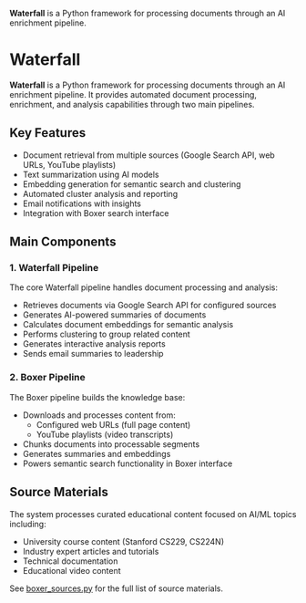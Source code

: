 **Waterfall** is a Python framework for processing documents through an AI enrichment pipeline. 
# Waterfall

**Waterfall** is a Python framework for processing documents through an AI enrichment pipeline. It provides automated document processing, enrichment, and analysis capabilities through two main pipelines.

## Key Features

- Document retrieval from multiple sources (Google Search API, web URLs, YouTube playlists)
- Text summarization using AI models
- Embedding generation for semantic search and clustering
- Automated cluster analysis and reporting
- Email notifications with insights
- Integration with Boxer search interface

## Main Components

### 1. Waterfall Pipeline
The core Waterfall pipeline handles document processing and analysis:

- Retrieves documents via Google Search API for configured sources
- Generates AI-powered summaries of documents
- Calculates document embeddings for semantic analysis  
- Performs clustering to group related content
- Generates interactive analysis reports
- Sends email summaries to leadership

### 2. Boxer Pipeline
The Boxer pipeline builds the knowledge base:

- Downloads and processes content from:
  - Configured web URLs (full page content)
  - YouTube playlists (video transcripts)
- Chunks documents into processable segments
- Generates summaries and embeddings
- Powers semantic search functionality in Boxer interface

## Source Materials

The system processes curated educational content focused on AI/ML topics including:

- University course content (Stanford CS229, CS224N)
- Industry expert articles and tutorials
- Technical documentation
- Educational video content

See [boxer_sources.py](src/boxer_sources.py) for the full list of source materials.

